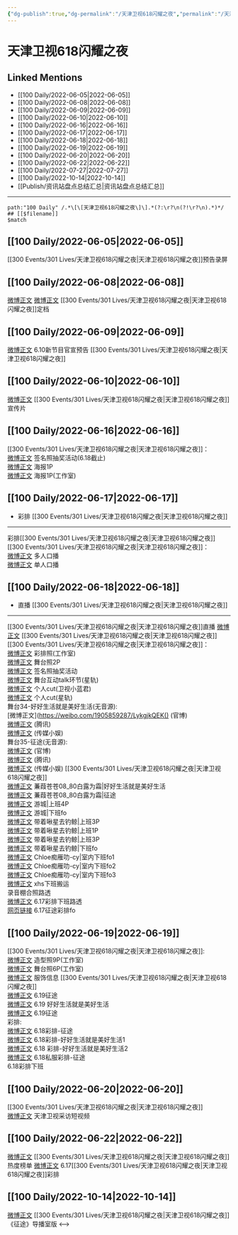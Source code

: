 ```yaml
---
{"dg-publish":true,"dg-permalink":"/天津卫视618闪耀之夜","permalink":"/天津卫视618闪耀之夜/","title":"天津卫视618闪耀之夜","tags":[null],"created":"2022-11-13T02:19:08.000+08:00","updated":"2023-04-10T16:19:05.000+08:00"}
---
```


# 天津卫视618闪耀之夜

## Linked Mentions
- [[100 Daily/2022-06-05\|2022-06-05]]
- [[100 Daily/2022-06-08\|2022-06-08]]
- [[100 Daily/2022-06-09\|2022-06-09]]
- [[100 Daily/2022-06-10\|2022-06-10]]
- [[100 Daily/2022-06-16\|2022-06-16]]
- [[100 Daily/2022-06-17\|2022-06-17]]
- [[100 Daily/2022-06-18\|2022-06-18]]
- [[100 Daily/2022-06-19\|2022-06-19]]
- [[100 Daily/2022-06-20\|2022-06-20]]
- [[100 Daily/2022-06-22\|2022-06-22]]
- [[100 Daily/2022-07-27\|2022-07-27]]
- [[100 Daily/2022-10-14\|2022-10-14]]
- [[Publish/资讯站盘点总结汇总\|资讯站盘点总结汇总]]


---

```expander
path:"100 Daily" /.*\[\[天津卫视618闪耀之夜\]\].*(?:\r?\n(?!\r?\n).*)*/
## [[$filename]]
$match
```
## [[100 Daily/2022-06-05\|2022-06-05]]
[](https://m.weibo.cn/7684315838/4777087334353955) [[300 Events/301 Lives/天津卫视618闪耀之夜\|天津卫视618闪耀之夜]]预告录屏
## [[100 Daily/2022-06-08\|2022-06-08]]
[微博正文](https://m.weibo.cn/2967529507/4778058579972352) [微博正文](https://m.weibo.cn/1905859287/4778048517573081) [[300 Events/301 Lives/天津卫视618闪耀之夜\|天津卫视618闪耀之夜]]定档
## [[100 Daily/2022-06-09\|2022-06-09]]
[微博正文](https://m.weibo.cn/5248300719/4778582255078520) 6.10新节目官宣预告 [[300 Events/301 Lives/天津卫视618闪耀之夜\|天津卫视618闪耀之夜]]
## [[100 Daily/2022-06-10\|2022-06-10]]
[微博正文](https://m.weibo.cn/1905859287/4778735553742467) [[300 Events/301 Lives/天津卫视618闪耀之夜\|天津卫视618闪耀之夜]]宣传片
## [[100 Daily/2022-06-16\|2022-06-16]]
[[300 Events/301 Lives/天津卫视618闪耀之夜\|天津卫视618闪耀之夜]]：  
[微博正文](https://weibo.com/1905859287/LxX8384Zc) 签名照抽奖活动(6.18截止)  
[微博正文](https://weibo.com/1905859287/LxXpveEsd) 海报1P  
[微博正文](https://weibo.com/7478855230/LxXk1u0Tb) 海报1P(工作室)
## [[100 Daily/2022-06-17\|2022-06-17]]
  - 彩排 [[300 Events/301 Lives/天津卫视618闪耀之夜\|天津卫视618闪耀之夜]]
---
彩排[[300 Events/301 Lives/天津卫视618闪耀之夜\|天津卫视618闪耀之夜]]
[[300 Events/301 Lives/天津卫视618闪耀之夜\|天津卫视618闪耀之夜]]：  
[微博正文](https://weibo.com/1905859287/Ly6AA9ypm) 多人口播  
[微博正文](https://weibo.com/1905859287/Ly81cw8G8) 单人口播
## [[100 Daily/2022-06-18\|2022-06-18]]
  - 直播 [[300 Events/301 Lives/天津卫视618闪耀之夜\|天津卫视618闪耀之夜]]
---
[[300 Events/301 Lives/天津卫视618闪耀之夜\|天津卫视618闪耀之夜]]直播
[微博正文](http://weibo.com/1736988591/LykMqmlJB) [[300 Events/301 Lives/天津卫视618闪耀之夜\|天津卫视618闪耀之夜]]
[[300 Events/301 Lives/天津卫视618闪耀之夜\|天津卫视618闪耀之夜]]：  
[微博正文](https://weibo.com/7478855230/LyjpLyXck) 彩排照(工作室)  
[微博正文](https://weibo.com/1905859287/LykPIxo8b) 舞台照2P  
[微博正文](https://weibo.com/3048800300/LygPyyQmc) 签名照抽奖活动  
[微博正文](https://weibo.com/6466290670/LykqgnoGo) 舞台互动talk环节(星轨)  
[微博正文](https://weibo.com/5876797510/LykcLsVoH) 个人cut(卫视小蓝君)  
[微博正文](https://m.weibo.cn/6466290670/4781845026441910) 个人cut(星轨)  
舞台34-好好生活就是美好生活(无音源):  
[微博正文](https://weibo.com/1905859287/LykgjkQEK() (官博)  
[微博正文](https://weibo.com/6466290670/LykluxRon) (腾讯)  
[微博正文](https://weibo.com/2116890350/Lyk7xmZUW) (传媒小娱)  
舞台35-征途(无音源):  
[微博正文](https://weibo.com/1905859287/LykrpxV8W) (官博)  
[微博正文](https://weibo.com/6466290670/Lyknepcv9) (腾讯)  
[微博正文](https://weibo.com/2116890350/LykaGCMuW) (传媒小娱)
[[300 Events/301 Lives/天津卫视618闪耀之夜\|天津卫视618闪耀之夜]]  
[微博正文](https://weibo.com/1773893731/LykezaOHu) 蒹葭苍苍08_80白露为霜|好好生活就是美好生活  
[微博正文](https://weibo.com/1773893731/LykeRtT98) 蒹葭苍苍08_80白露为霜|征途  
[微博正文](https://weibo.com/1801743981/LyjvtA2f4) 游城|上班4P  
[微博正文](https://weibo.com/1801743981/Lykk29TEe) 游城|下班fo  
[微博正文](https://weibo.com/3246571812/LyjyKjIQ7) 带着啾星去钓鲸|上班3P  
[微博正文](https://weibo.com/3246571812/LyjA3y7iR) 带着啾星去钓鲸|上班1P  
[微博正文](https://weibo.com/3246571812/LyjNFpguC) 带着啾星去钓鲸|上班3P  
[微博正文](https://weibo.com/3246571812/LyknXldAr) 带着啾星去钓鲸|下班fo  
[微博正文](https://weibo.com/6410129300/LyklSsSGx) Chloe痴雁叻-cy|室内下班fo1  
[微博正文](https://weibo.com/6410129300/LykmnbLfw) Chloe痴雁叻-cy|室内下班fo2  
[微博正文](https://weibo.com/6410129300/LykmwE0r2) Chloe痴雁叻-cy|室内下班fo3  
[微博正文](https://weibo.com/6433509682/Lykoxn5Nw) xhs下班搬运  
[](https://weibo.com/3672847887/Lycph3eJu) 录音棚合照路透  
[微博正文](https://weibo.com/5341998428/LybLVbCjU) 6.17彩排下班路透  
[网页链接](https://weibo.cn/sinaurl?u=https%3A%2F%2Fm.bilibili.com%2Fvideo%2FBV1VU4y1X7d6) 6.17征途彩排fo

## [[100 Daily/2022-06-19\|2022-06-19]]
[[300 Events/301 Lives/天津卫视618闪耀之夜\|天津卫视618闪耀之夜]]:  
[微博正文](https://m.weibo.cn/7478855230/4782030430142673) 造型照9P(工作室)  
[微博正文](https://m.weibo.cn/7478855230/4782031193507389) 舞台照6P(工作室)  
[微博正文](https://m.weibo.cn/7710473200/4782041733791928) 服饰信息
[[300 Events/301 Lives/天津卫视618闪耀之夜\|天津卫视618闪耀之夜]]  
[微博正文](https://m.weibo.cn/5183192784/4781819294124284) 6.19征途  
[微博正文](https://m.weibo.cn/5183192784/4782080872157392) 6.19 好好生活就是美好生活  
[微博正文](https://m.weibo.cn/6126643373/4782065420077786) 6.19征途  
彩排:  
[微博正文](https://m.weibo.cn/5183192784/4781927226409395) 6.18彩排-征途  
[微博正文](https://m.weibo.cn/6083110602/4782168292727536) 6.18彩排-好好生活就是美好生活1  
[微博正文](https://m.weibo.cn/6083110602/4782185460012645) 6.18 彩排-好好生活就是美好生活2  
[微博正文](https://m.weibo.cn/7495641082/4782196487880721) 6.18私服彩排-征途  
[](https://m.weibo.cn/3955360433/4782188094295181) 6.18彩排下班

## [[100 Daily/2022-06-20\|2022-06-20]]
[[300 Events/301 Lives/天津卫视618闪耀之夜\|天津卫视618闪耀之夜]]  
[微博正文](https://m.weibo.cn/1905859287/4782465367151832) 天津卫视采访短视频

## [[100 Daily/2022-06-22\|2022-06-22]]
[微博正文](https://m.weibo.cn/3960037780/4782466428569238) [[300 Events/301 Lives/天津卫视618闪耀之夜\|天津卫视618闪耀之夜]]热度榜单
[微博正文](https://m.weibo.cn/5122158435/4782965492286285) 6.17[[300 Events/301 Lives/天津卫视618闪耀之夜\|天津卫视618闪耀之夜]]彩排

## [[100 Daily/2022-10-14\|2022-10-14]]
[微博正文](http://weibo.com/7495641082/MafMLfHcl) [[300 Events/301 Lives/天津卫视618闪耀之夜\|天津卫视618闪耀之夜]]《征途》导播室版
<-->
